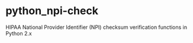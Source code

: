 python_npi-check
================

HIPAA National Provider Identifier (NPI) checksum verification functions in Python 2.x
